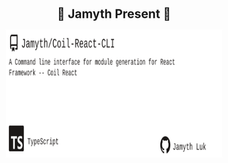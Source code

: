 <!-- built at 3/11/2024, 11:12:12 AM -->
<h1 align="center">
🎉 Jamyth Present 🎉
</h1>
<p align="center">
    <a href="https://github.com/Jamyth/Coil-React-CLI">
        <img width="1000" height="300" src="./readme.svg" />
    </a>
</p>